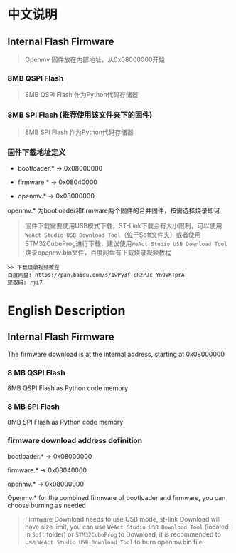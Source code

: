 # 中文说明
## Internal Flash Firmware
> Openmv 固件放在内部地址，从0x08000000开始
### 8MB QSPI Flash
> 8MB QSPI Flash 作为Python代码存储器
### 8MB SPI Flash (推荐使用该文件夹下的固件)
> 8MB SPI Flash 作为Python代码存储器
### 固件下载地址定义
* bootloader.*  -> 0x08000000

* firmware.*    -> 0x08040000

* openmv.*      -> 0x08000000

openmv.* 为bootloader和firmware两个固件的合并固件，按需选择烧录即可

> 固件下载需要使用USB模式下载，ST-Link下载会有大小限制，可以使用`WeAct Studio USB Download Tool`（位于Soft文件夹）或者使用STM32CubeProg进行下载，建议使用`WeAct Studio USB Download Tool`烧录openmv.bin文件，百度网盘有下载烧录视频教程

```
>> 下载烧录视频教程
百度网盘: https://pan.baidu.com/s/1wPy3f_cRzPJc_YnOVKTprA 
提取码: rji7
```

# English Description
## Internal Flash Firmware
The firmware download is at the internal address, starting at 0x08000000
### 8 MB QSPI Flash
8MB QSPI Flash as Python code memory
### 8 MB SPI Flash
8MB SPI Flash as Python code memory
### firmware download address definition
bootloader.*  -> 0x08000000

firmware.*    -> 0x08040000

openmv.*      -> 0x08000000

Openmv.* for the combined firmware of bootloader and firmware, you can choose burning as needed

> Firmware Download needs to use USB mode, st-link Download will have size limit, you can use  `WeAct Studio USB Download Tool` (located in `Soft` folder) or `STM32CubeProg` to Download, it is recommended to use `WeAct Studio USB Download Tool` to burn openmv.bin file